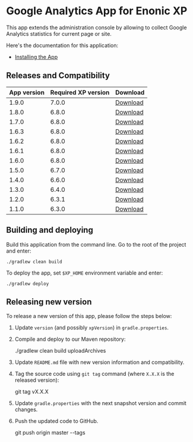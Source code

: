 # Google Analytics App for Enonic XP

This app extends the administration console by allowing to collect
Google Analytics statistics for current page or site.

Here's the documentation for this application:

* [Installing the App](docs/installing.md)


## Releases and Compatibility

| App version | Required XP version | Download |
| ----------- | ------------------- | -------- |
| 1.9.0 | 7.0.0 | [Download](http://repo.enonic.com/public/com/enonic/app/ga/1.9.0/ga-1.9.0.jar) |
| 1.8.0 | 6.8.0 | [Download](http://repo.enonic.com/public/com/enonic/app/ga/1.8.0/ga-1.8.0.jar) |
| 1.7.0 | 6.8.0 | [Download](http://repo.enonic.com/public/com/enonic/app/ga/1.7.0/ga-1.7.0.jar) |
| 1.6.3 | 6.8.0 | [Download](http://repo.enonic.com/public/com/enonic/app/ga/1.6.3/ga-1.6.3.jar) |
| 1.6.2 | 6.8.0 | [Download](http://repo.enonic.com/public/com/enonic/app/ga/1.6.2/ga-1.6.2.jar) |
| 1.6.1 | 6.8.0 | [Download](http://repo.enonic.com/public/com/enonic/app/ga/1.6.1/ga-1.6.1.jar) |
| 1.6.0 | 6.8.0 | [Download](http://repo.enonic.com/public/com/enonic/app/ga/1.6.0/ga-1.6.0.jar) |
| 1.5.0 | 6.7.0 | [Download](http://repo.enonic.com/public/com/enonic/app/ga/1.5.0/ga-1.5.0.jar) |
| 1.4.0 | 6.6.0 | [Download](http://repo.enonic.com/public/com/enonic/app/ga/1.4.0/ga-1.4.0.jar) |
| 1.3.0 | 6.4.0 | [Download](http://repo.enonic.com/public/com/enonic/app/ga/1.3.0/ga-1.3.0.jar) |
| 1.2.0 | 6.3.1 | [Download](http://repo.enonic.com/public/com/enonic/app/ga/1.2.0/ga-1.2.0.jar) |
| 1.1.0 | 6.3.0 | [Download](http://repo.enonic.com/public/com/enonic/app/ga/1.1.0/ga-1.1.0.jar) |


## Building and deploying

Build this application from the command line. Go to the root of the project and enter:

    ./gradlew clean build

To deploy the app, set `$XP_HOME` environment variable and enter:

    ./gradlew deploy


## Releasing new version

To release a new version of this app, please follow the steps below:

1. Update `version` (and possibly `xpVersion`) in  `gradle.properties`.

2. Compile and deploy to our Maven repository:

    ./gradlew clean build uploadArchives

3. Update `README.md` file with new version information and compatibility.

4. Tag the source code using `git tag` command (where `X.X.X` is the released version):

    git tag vX.X.X

5. Update `gradle.properties` with the next snapshot version and commit changes.

6. Push the updated code to GitHub.

    git push origin master --tags
